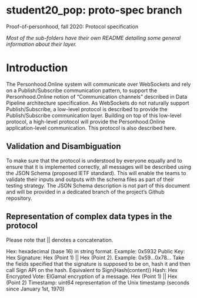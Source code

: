 # student20_pop: proto-spec branch
Proof-of-personhood, fall 2020: Protocol specification


_Most of the sub-folders have their own README detailing some general information about their layer._

# Introduction
The Personhood.Online system will communicate over WebSockets and rely on a Publish/Subscribe communication pattern, to support the Personhood.Online notion of “Communication channels” described in Data Pipeline architecture specification.
As WebSockets do not naturally support Publish/Subscribe, a low-level protocol is described to provide the Publish/Subscribe communication layer.
Building on top of this low-level protocol, a high-level protocol will provide the Personhood.Online application-level communication. This protocol is also described here.

## Validation and Disambiguation
To make sure that the protocol is understood by everyone equally and to ensure that it is implemented correctly, all messages will be described using the JSON Schema (proposed IETF standard). This will enable the teams to validate their inputs and outputs with the schema files as part of their testing strategy.
The JSON Schema description is not part of this document and will be provided in a dedicated branch of the project’s Github repository.

## Representation of complex data types in the protocol
Please note that || denotes a concatenation.

Hex: hexadecimal (base 16) in string format. Example: 0x5932
Public Key: Hex
Signature: Hex (Point 1) || Hex (Point 2). Example: 0x59...0x78...
Take the fields specified that the signature is supposed to be on, hash it and then call Sign API on the hash. Equivalent to Sign(Hash(content))
Hash: Hex
Encrypted Vote: ElGamal encryption of a message. Hex (Point 1) || Hex (Point 2)
Timestamp: uint64 representation of the Unix timestamp (seconds since January 1st, 1970)
